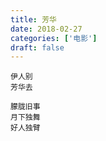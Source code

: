 ```yaml
---
title: 芳华
date: 2018-02-27
categories: ['电影']
draft: false
---
```


```
伊人别
芳华去

朦胧旧事
月下独舞
好人独臂

```